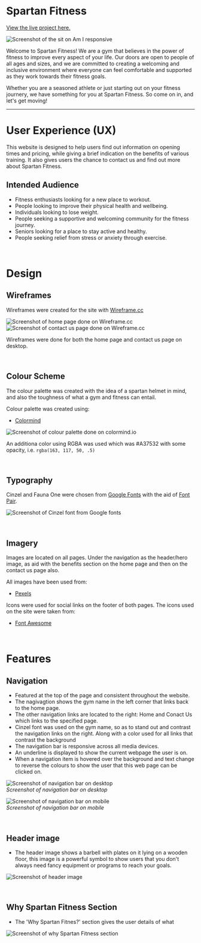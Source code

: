 # Spartan Fitness

[View the live project here.](https://deanburke.github.io/spartan-fitness/)

![Screenshot of the sit on Am I responsive](./assets/images/responsivewebsite.jpg)

Welcome to Spartan Fitness! We are a gym that believes in the power of fitness to improve every aspect of your life. Our doors are open to people of all ages and sizes, and we are committed to creating a welcoming and inclusive environment where everyone can feel comfortable and supported as they work towards their fitness goals.

Whether you are a seasoned athlete or just starting out on your fitness journery, we have something for you at Spartan Fitness. So come on in, and let's get moving!

---

# User Experience (UX)

This website is designed to help users find out information on opening times and pricing, while giving a brief indication on the benefits of various training. It also gives users the chance to contact us and find out more about Spartan Fitness.

## Intended Audience

* Fitness enthusiasts looking for a new place to workout.
* People looking to improve their physical health and wellbeing.
* Individuals looking to lose weight.
* People seeking a supportive and welcoming community for the fitness journey.
* Seniors looking for a place to stay active and healthy.
* People seeking relief from stress or anxiety through exercise.

<br>

 # Design

 ## Wireframes

 Wireframes were created for the site with [Wireframe.cc](https://wireframe.cc/)

 ![Screenshot of home page done on Wireframe.cc](./assets/images/wireframe-homepage.jpg) ![Screenshot of contact us page done on Wireframe.cc](./assets/images/wireframe-contact.jpg)
 
 Wireframes were done for both the home page and contact us page on desktop. 

<br>

 ## Colour Scheme

 The colour palette was created with the idea of a spartan helmet in mind, and also the toughness of what a gym and fitness can entail. 

 Colour palette was created using: 

 * [Colormind](http://colormind.io/)

 ![Screenshot of colour palette done on colormind.io](./assets/images/color-scheme-used.jpg)

 An additiona color using RGBA was used which was #A37532 with some opacity, i.e. `rgba(163, 117, 50, .5)`

<br>

 ## Typography

 Cinzel and Fauna One were chosen from [Google Fonts](https://fonts.google.com/) with the aid of [Font Pair](https://www.fontpair.co/).

 ![Screenshot of Cinzel font from Google fonts](./assets/images/google-fonts.jpg)

<br>

 ## Imagery

 Images are located on all pages. Under the navigation as the header/hero image, as aid with the benefits section on the home page and then on the contact us page also. 

 All images have been used from: 

 * [Pexels](https://www.pexels.com/)

 Icons were used for social links on the footer of both pages. The icons used on the site were taken from: 

 * [Font Awesome](https://fontawesome.com/)

<br>

 # Features

 ## Navigation

 * Featured at the top of the page and consistent throughout the website.
 * The nagivagtion shows the gym name in the left corner that links back to the home page.
 * The other navigation links are located to the right: Home and Conact Us which links to the specified page.
 * Cinzel font was used on the gym name, so as to stand out and contrast the navigation links on the right. Along with a color used for all links that contrast the background
 * The navigation bar is responsive across all media devices. 
 * An underline is displayed to show the current webpage the user is on.
 * When a navigation item is hovered over the background and text change to reverse the colours to show the user that this web page can be clicked on.

 ![Screenshot of navigation bar on desktop](./assets/images/nav-bar.jpg) <br>
 *Screenshot of navigation bar on desktop*

![Screenshot of navigation bar on mobile](./assets/images/nav-bar-mobile.jpg) <br>
 *Screenshot of navigation bar on mobile*


<br>

 ## Header image

 * The header image shows a barbell with plates on it lying on a wooden floor, this image is a powerful symbol to show users that you don't always need fancy equipment or programs to reach your goals. 

 ![Screenshot of header image](./assets/images/hero-image-readme.jpg)

<br>

 ## Why Spartan Fitness Section

 * The 'Why Spartan Fitnes?' section gives the user details of what 

![Screenshot of why Spartan Fitness section](./assets/images/why-spartan-fitness.jpg)
